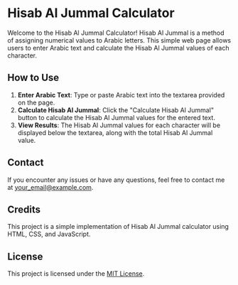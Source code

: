# Hisab Al Jummal Calculator

Welcome to the Hisab Al Jummal Calculator! Hisab Al Jummal is a method of assigning numerical values to Arabic letters. This simple web page allows users to enter Arabic text and calculate the Hisab Al Jummal values of each character.

## How to Use

1. **Enter Arabic Text**: Type or paste Arabic text into the textarea provided on the page.
2. **Calculate Hisab Al Jummal**: Click the "Calculate Hisab Al Jummal" button to calculate the Hisab Al Jummal values for the entered text.
3. **View Results**: The Hisab Al Jummal values for each character will be displayed below the textarea, along with the total Hisab Al Jummal value.

## Contact

If you encounter any issues or have any questions, feel free to contact me at your_email@example.com.

## Credits

This project is a simple implementation of Hisab Al Jummal calculator using HTML, CSS, and JavaScript.

## License

This project is licensed under the [MIT License](LICENSE).
